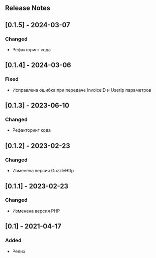 ## Release Notes

## [0.1.5] - 2024-03-07

### Changed
- Рефакторинг кода

## [0.1.4] - 2024-03-06

### Fixed
- Исправлена ошибка при передаче InvoiceID и UserIp параметров

## [0.1.3] - 2023-06-10

### Changed
- Рефакторинг кода

## [0.1.2] - 2023-02-23

### Changed
- Изменена версия GuzzleHttp

## [0.1.1] - 2023-02-23

### Changed
- Изменена версия PHP

## [0.1] - 2021-04-17

### Added
- Релиз
